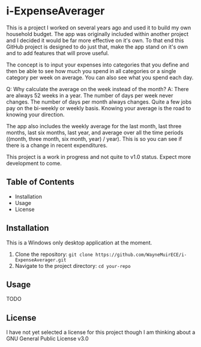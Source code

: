 # i-ExpenseAverager
This is a project I worked on several years ago and used it to build my own household budget. The app was originally included within another project and I decided it would be far more effective on it's own. To that end this GitHub project is designed to do just that, make the app stand on it's own and to add features that will prove useful.

The concept is to input your expenses into categories that you define and then be able to see how much you spend in all categories or a single category per week on average. You can also see what you spend each day.

Q: Why calculate the average on the week instead of the month?
A: There are always 52 weeks in a year. The number of days per week never changes. The number of days per month always changes. Quite a few jobs pay on the bi-weekly or weekly basis. Knowing your average is the road to knowing your direction.

The app also includes the weekly average for the last month, last three months, last six months, last year, and average over all the time periods ((month, three month, six month, year) / year). This is so you can see if there is a change in recent expenditures.

This project is a work in progress and not quite to v1.0 status. Expect more development to come.

## Table of Contents

- Installation
- Usage
- License

## Installation

This is a Windows only desktop application at the moment.

1. Clone the repository: `git clone https://github.com/WayneMuirECE/i-ExpenseAverager.git`
2. Navigate to the project directory: `cd your-repo`

## Usage

TODO

## License

I have not yet selected a license for this project though I am thinking about a GNU General Public License v3.0
